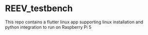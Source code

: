 # REEV_testbench
This repo contains a flutter linux app supporting linux installation and python integration to run on Raspberry Pi 5
